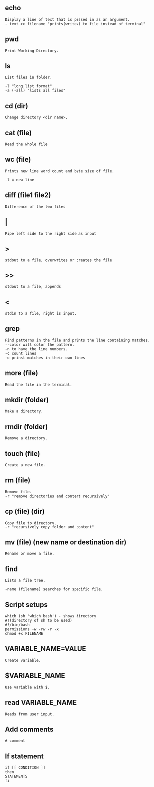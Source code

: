 ## echo

    Display a line of text that is passed in as an argument.
    - text >> filename "prints(writes) to file instead of terminal"

## pwd

    Print Working Directory.

## ls

    List files in folder.

    -l "long list format"
    -a (-all) "lists all files"

## cd (dir)

    Change directory <dir name>.

## cat (file)

    Read the whole file

## wc (file)

    Prints new line word count and byte size of file.

    -l = new line

## diff (file1 file2)

    Difference of the two files

## |

    Pipe left side to the right side as input

## >

    stdout to a file, overwrites or creates the file

## >>

    stdout to a file, appends

## <

    stdin to a file, right is input.

## grep

    Find patterns in the file and prints the line containing matches.
    --color will color the pattern.
    -n to have the line numbers.
    -c count lines
    -o prinst matches in their own lines

## more (file)

    Read the file in the terminal.

## mkdir (folder)

    Make a directory.

## rmdir (folder)

    Remove a directory.

## touch (file)

    Create a new file.

## rm (file)

    Remove file.
    -r "remove directories and content recursively"

## cp (file) (dir)

    Copy file to directory.
    -r "recursively copy folder and content"

## mv (file) (new name or destination dir)

    Rename or move a file.

## find

    Lists a file tree.

    -name (filename) searches for specific file.

## Script setups

    which (sh 'which bash') - shows directory
    #!(directory of sh to be used)
    #!/bin/bash
    permissions -w -rw -r -x
    chmod +x FILENAME

## VARIABLE_NAME=VALUE

    Create variable.

## $VARIABLE_NAME

    Use variable with $.

## read VARIABLE_NAME

    Reads from user input.

## Add comments

    # comment

## If statement

    if [[ CONDITION ]]
    then
    STATEMENTS
    fi
